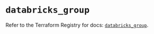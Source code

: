 # `databricks_group`

Refer to the Terraform Registry for docs: [`databricks_group`](https://registry.terraform.io/providers/databricks/databricks/1.64.1/docs/resources/group).
